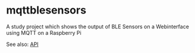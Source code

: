 # mqttblesensors
A study project which shows the output of BLE Sensors on a Webinterface using MQTT on a Raspberry Pi


See also: [API](./api.md)
